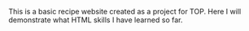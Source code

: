This is a basic recipe website created as a project for TOP. 
Here I will demonstrate what HTML skills I have learned so far.